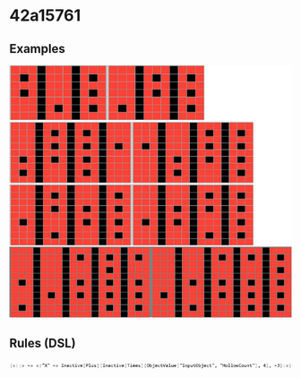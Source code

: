 # 42a15761

## Examples

![ARC examples for 42a15761](examples.png?raw=true)

## Rules (DSL)

![DSL rules for 42a15761](rules.png?raw=true)

